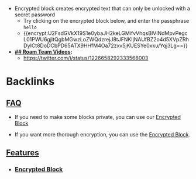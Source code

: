 - Encrypted block creates encrypted text that can only be unlocked with a secret password
    - Try clicking on the encrypted block below, and enter the passphrase `hello`
    - {{encrypt:U2FsdGVkX19S1e0ybaJH2keLGMifvVhqsBlVINdMpvPegcL01PWU6gjltQgbMGwzLoZWQdzrejJ8tJFNKIjNAUfBZ2o4d5XVpZRhDyICt8DoDCbPD65ATX9HHfM4Oa72zxv5jKUESYe0xku/Yqj3Lg==}}
- **[## Roam Team Videos](<## Roam Team Videos.md>):**
    - https://twitter.com/i/status/1226658292333568003

# Backlinks
## [FAQ](<FAQ.md>)
- If you need to make some blocks private, you can use our [Encrypted Block](<Encrypted Block.md>)

- If you want more thorough encryption, you can use the [Encrypted Block](<Encrypted Block.md>).

## [Features](<Features.md>)
- ### [Encrypted Block](<Encrypted Block.md>)

